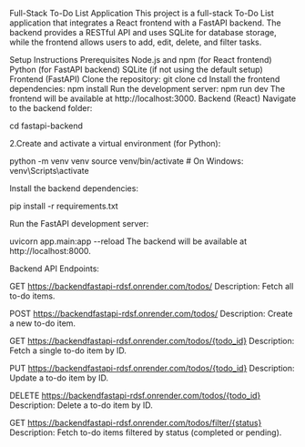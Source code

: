 Full-Stack To-Do List Application
This project is a full-stack To-Do List application that integrates a React frontend with a FastAPI backend. The backend provides a RESTful API and uses SQLite for database storage, while the frontend allows users to add, edit, delete, and filter tasks.

Setup Instructions
Prerequisites
Node.js and npm (for React frontend)
Python (for FastAPI backend)
SQLite (if not using the default setup)
Frontend (FastAPI)
Clone the repository:
git clone <repository-url>
cd <repository-folder>
Install the frontend dependencies: npm install
Run the development server: npm run dev The frontend will be available at http://localhost:3000.
Backend (React)
Navigate to the backend folder:

cd fastapi-backend

2.Create and activate a virtual environment (for Python):

python -m venv venv source venv/bin/activate # On Windows: venv\Scripts\activate

Install the backend dependencies:

pip install -r requirements.txt

Run the FastAPI development server:

uvicorn app.main:app --reload The backend will be available at http://localhost:8000.

Backend API Endpoints:

GET https://backendfastapi-rdsf.onrender.com/todos/
Description: Fetch all to-do items.

POST https://backendfastapi-rdsf.onrender.com/todos/ Description: Create a new to-do item.

GET https://backendfastapi-rdsf.onrender.com/todos/{todo_id} Description: Fetch a single to-do item by ID.

PUT https://backendfastapi-rdsf.onrender.com/todos/{todo_id} Description: Update a to-do item by ID.

DELETE https://backendfastapi-rdsf.onrender.com/todos/{todo_id} Description: Delete a to-do item by ID.

GET https://backendfastapi-rdsf.onrender.com/todos/filter/{status} Description: Fetch to-do items filtered by status (completed or pending).
